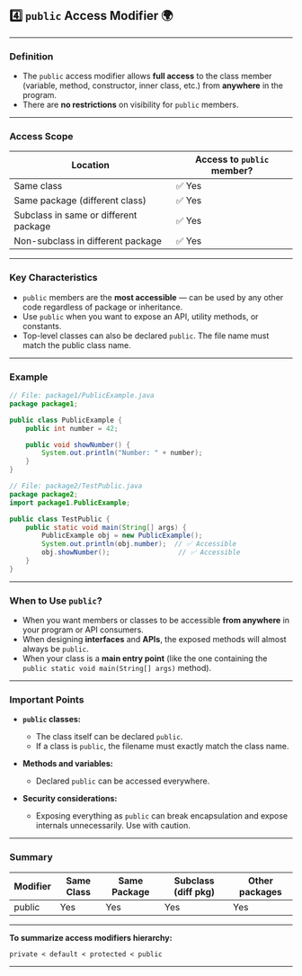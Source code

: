 ## 4️⃣ `public` Access Modifier 🌍

---

### **Definition**

* The `public` access modifier allows **full access** to the class member (variable, method, constructor, inner class, etc.) from **anywhere** in the program.
* There are **no restrictions** on visibility for `public` members.

---

### **Access Scope**

| Location                              | Access to `public` member? |
| ------------------------------------- | -------------------------- |
| Same class                            | ✅ Yes                      |
| Same package (different class)        | ✅ Yes                      |
| Subclass in same or different package | ✅ Yes                      |
| Non-subclass in different package     | ✅ Yes                      |

---

### **Key Characteristics**

* `public` members are the **most accessible** — can be used by any other code regardless of package or inheritance.
* Use `public` when you want to expose an API, utility methods, or constants.
* Top-level classes can also be declared `public`. The file name must match the public class name.

---

### **Example**

```java
// File: package1/PublicExample.java
package package1;

public class PublicExample {
    public int number = 42;

    public void showNumber() {
        System.out.println("Number: " + number);
    }
}

// File: package2/TestPublic.java
package package2;
import package1.PublicExample;

public class TestPublic {
    public static void main(String[] args) {
        PublicExample obj = new PublicExample();
        System.out.println(obj.number);  // ✅ Accessible
        obj.showNumber();                 // ✅ Accessible
    }
}
```

---

### **When to Use `public`?**

* When you want members or classes to be accessible **from anywhere** in your program or API consumers.
* When designing **interfaces** and **APIs**, the exposed methods will almost always be `public`.
* When your class is a **main entry point** (like the one containing the `public static void main(String[] args)` method).

---

### **Important Points**

* **`public` classes:**

  * The class itself can be declared `public`.
  * If a class is `public`, the filename must exactly match the class name.
* **Methods and variables:**

  * Declared `public` can be accessed everywhere.
* **Security considerations:**

  * Exposing everything as `public` can break encapsulation and expose internals unnecessarily. Use with caution.

---

### **Summary**

| Modifier | Same Class | Same Package | Subclass (diff pkg) | Other packages |
| -------- | ---------- | ------------ | ------------------- | -------------- |
| public   | Yes        | Yes          | Yes                 | Yes            |

---

**To summarize access modifiers hierarchy:**

```plaintext
private < default < protected < public
```

---
